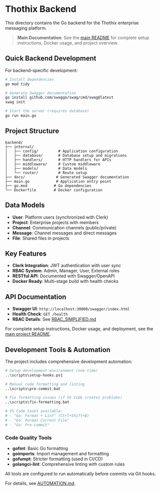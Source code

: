 # Thothix Backend

This directory contains the Go backend for the Thothix enterprise messaging platform.

> **Main Documentation**: See the [main README](../README.md) for complete setup instructions, Docker usage, and project overview.

## Quick Backend Development

For backend-specific development:

```bash
# Install dependencies
go mod tidy

# Generate Swagger documentation
go install github.com/swaggo/swag/cmd/swag@latest
swag init

# Start the server (requires database)
go run main.go
```

## Project Structure

```
backend/
├── internal/
│   ├── config/         # Application configuration
│   ├── database/       # Database setup and migrations
│   ├── handlers/       # HTTP handlers for APIs
│   ├── middleware/     # Custom middleware
│   ├── models/         # Data models
│   └── router/         # Route setup
├── docs/              # Generated Swagger documentation
├── main.go            # Application entry point
├── go.mod            # Go dependencies
└── Dockerfile        # Docker configuration
```

## Data Models

- **User**: Platform users (synchronized with Clerk)
- **Project**: Enterprise projects with members
- **Channel**: Communication channels (public/private)
- **Message**: Channel messages and direct messages
- **File**: Shared files in projects

## Key Features

- **Clerk Integration**: JWT authentication with user sync
- **RBAC System**: Admin, Manager, User, External roles
- **RESTful API**: Documented with Swagger/OpenAPI
- **Docker Ready**: Multi-stage build with health checks

## API Documentation

- **Swagger UI**: `http://localhost:30000/swagger/index.html`
- **Health Check**: `GET /health`
- **RBAC Details**: See [RBAC_SIMPLIFIED.md](RBAC_SIMPLIFIED.md)

For complete setup instructions, Docker usage, and deployment, see the [main project README](../README.md).

## Development Tools & Automation

The project includes comprehensive development automation:

```bash
# Setup development environment (one-time)
..\scripts\setup-hooks.ps1

# Manual code formatting and linting
..\scripts\pre-commit.bat

# Fix formatting issues (if VS Code creates problems)
..\scripts\fix-formatting.bat

# VS Code tasks available:
# - "Go: Format + Lint" (Ctrl+Shift+B)
# - "Go: Format Current File" 
# - "Go: Pre-commit"
```

### Code Quality Tools

- **gofmt**: Basic Go formatting
- **goimports**: Import management and formatting
- **gofumpt**: Stricter formatting (used in CI/CD)
- **golangci-lint**: Comprehensive linting with custom rules

All tools are configured to run automatically before commits via Git hooks.

For details, see [AUTOMATION.md](../AUTOMATION.md).
